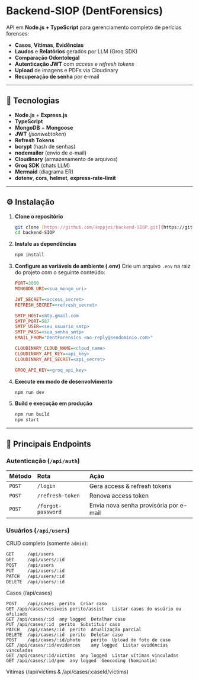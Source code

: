 # Backend-SIOP (DentForensics)

API em **Node.js + TypeScript** para gerenciamento completo de perícias forenses:
- **Casos**, **Vítimas**, **Evidências**
- **Laudos** e **Relatórios** gerados por LLM (Groq SDK)
- **Comparação Odontolegal**
- **Autenticação JWT** com _access_ e _refresh tokens_
- **Upload** de imagens e PDFs via Cloudinary
- **Recuperação de senha** por e-mail

---

## 📌 Tecnologias

- **Node.js** + **Express.js**
- **TypeScript**
- **MongoDB** + **Mongoose**
- **JWT** (_jsonwebtoken_)
- **Refresh Tokens**
- **bcrypt** (hash de senhas)
- **nodemailer** (envio de e-mail)
- **Cloudinary** (armazenamento de arquivos)
- **Groq SDK** (chats LLM)
- **Mermaid** (diagrama ER)
- **dotenv**, **cors**, **helmet**, **express‐rate‐limit**

---

## ⚙️ Instalação

1.  **Clone o repositório**
    ```bash
    git clone [https://github.com/Happjoi/backend-SIOP.git](https://github.com/Happjoi/backend-SIOP.git)
    cd backend-SIOP
    ```

2.  **Instale as dependências**
    ```bash
    npm install
    ```

3.  **Configure as variáveis de ambiente (.env)**
    Crie um arquivo `.env` na raiz do projeto com o seguinte conteúdo:
    ```ini
    PORT=3000
    MONGODB_URI=<sua_mongo_uri>

    JWT_SECRET=<access_secret>
    REFRESH_SECRET=<refresh_secret>

    SMTP_HOST=smtp.gmail.com
    SMTP_PORT=587
    SMTP_USER=<seu_usuario_smtp>
    SMTP_PASS=<sua_senha_smtp>
    EMAIL_FROM="DentForensics <no-reply@seudominio.com>"

    CLOUDINARY_CLOUD_NAME=<cloud_name>
    CLOUDINARY_API_KEY=<api_key>
    CLOUDINARY_API_SECRET=<api_secret>

    GROQ_API_KEY=<groq_api_key>
    ```

4.  **Execute em modo de desenvolvimento**
    ```bash
    npm run dev
    ```

5.  **Build e execução em produção**
    ```bash
    npm run build
    npm start
    ```

---

## 🚩 Principais Endpoints

### Autenticação (`/api/auth`)

| Método | Rota               | Ação                                   |
| :----- | :----------------- | :------------------------------------- |
| `POST` | `/login`           | Gera access & refresh tokens           |
| `POST` | `/refresh-token`   | Renova access token                    |
| `POST` | `/forgot-password` | Envia nova senha provisória por e-mail |


### Usuários (`/api/users`)

CRUD completo (somente `admin`):
```bash
GET     /api/users
GET     /api/users/:id
POST    /api/users
PUT     /api/users/:id
PATCH   /api/users/:id
DELETE  /api/users/:id
```
Casos (/api/cases)
```
POST	/api/cases	perito	Criar caso
GET	/api/cases/visiveis	perito/assist	Listar casos do usuário ou afiliado
GET	/api/cases/:id	any logged	Detalhar caso
PUT	/api/cases/:id	perito	Substituir caso
PATCH	/api/cases/:id	perito	Atualização parcial
DELETE	/api/cases/:id	perito	Deletar caso
POST	/api/cases/:id/photo	perito	Upload de foto de caso
GET	/api/cases/:id/evidences	any logged	Listar evidências vinculadas
GET	/api/cases/:id/victims	any logged	Listar vítimas vinculadas
GET	/api/cases/:id/geo	any logged	Geocoding (Nominatim)
```

Vítimas (/api/victims & /api/cases/:caseId/victims)
